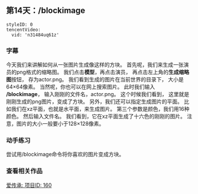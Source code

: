 ## 第14天：/blockimage
  

```@TencentVideo
styleID: 0
tencentVideo:
  vid: 'n31484uq61z'

```



### 字幕

今天我们来讲解如何从一张图片生成像这样的方块。
首先呢，我们来生成一张演员的png格式的缩略图。
我们点击**模型**，再点击演员，
再点击左上角的**生成缩略图**按钮，
存为actor.png。
我们看到生成的图片在当前世界的目录下，
大小是64×64像素。
当然呢，你也可以在网上搜索图片。
此时我们输入 **/blockimage**，
输入刚刚的文件名，actor.png。
这个时候我们看到，
这里就是刚刚生成的png图片，变成了方块。
另外，我们还可以指定生成图片的平面。
比如我们在xz平面，也就是水平面，来生成图片。
第三个参数是颜色，我们用16种颜色。
然后输入文件名。
我们看到，它在xz平面生成了十六色的刚刚的图片。
注意，图片的大小一般要小于128×128像素。

### 动手练习
尝试用/blockimage命令将你喜欢的图片变成方块。

### 查看相关作品
[爱传承: 项目ID: 160](https://keepwork.com/pbl/project/160)
